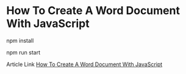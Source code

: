 # How To Create A Word Document With JavaScript

npm install

npm run start

Article Link [How To Create A Word Document With JavaScript](https://www.iainfreestone.com/blog/how-to-create-a-word-document-with-javascript)
